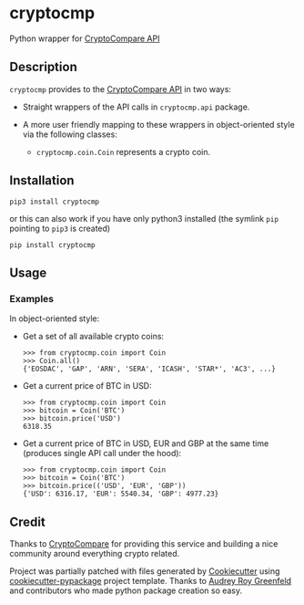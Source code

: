 # cryptocmp
Python wrapper for [CryptoCompare API](https://min-api.cryptocompare.com/)

## Description
`cryptocmp` provides to the
[CryptoCompare API](https://min-api.cryptocompare.com/)
in two ways:

- Straight wrappers of the API calls in `cryptocmp.api` package.
- A more user friendly mapping to these wrappers in object-oriented
  style via the following classes:

  - `cryptocmp.coin.Coin` represents a crypto coin.

## Installation

```
pip3 install cryptocmp
```
or this can also work if you have only python3 installed
(the symlink `pip` pointing to `pip3` is created)
```
pip install cryptocmp
```

## Usage

### Examples

In object-oriented style:

- Get a set of all available crypto coins:
    ```
    >>> from cryptocmp.coin import Coin
    >>> Coin.all()
    {'EOSDAC', 'GAP', 'ARN', 'SERA', 'ICASH', 'STAR*', 'AC3', ...}
    ```
- Get a current price of BTC in USD:
    ```
    >>> from cryptocmp.coin import Coin
    >>> bitcoin = Coin('BTC')
    >>> bitcoin.price('USD')
    6318.35
    ```
- Get a current price of BTC in USD, EUR and GBP at the same time
  (produces single API call under the hood):
    ```
    >>> from cryptocmp.coin import Coin
    >>> bitcoin = Coin('BTC')
    >>> bitcoin.price(('USD', 'EUR', 'GBP'))
    {'USD': 6316.17, 'EUR': 5540.34, 'GBP': 4977.23}
    ```

## Credit

Thanks to [CryptoCompare](https://www.cryptocompare.com/)
for providing this service and building a nice community around
everything crypto related.

Project was partially patched with files generated by
[Cookiecutter](https://github.com/audreyr/cookiecutter-pypackage) using
[cookiecutter-pypackage](https://github.com/audreyr/cookiecutter-pypackage)
project template. Thanks to [Audrey Roy Greenfeld](https://github.com/audreyr) and
contributors who made python package creation so easy.
